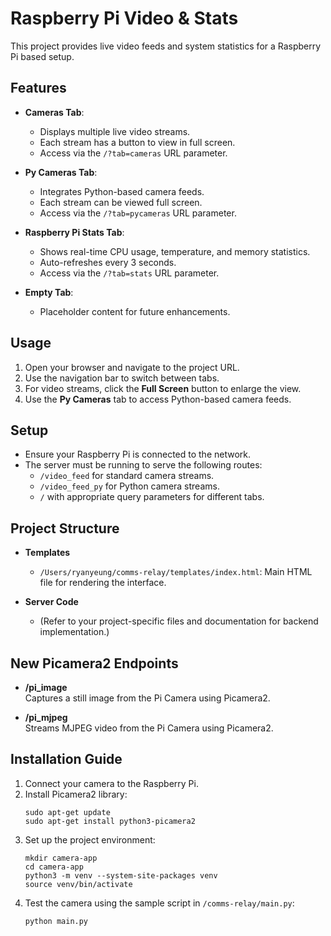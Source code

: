 # Raspberry Pi Video & Stats

This project provides live video feeds and system statistics for a Raspberry Pi based setup.

## Features

- **Cameras Tab**: 
  - Displays multiple live video streams.
  - Each stream has a button to view in full screen.
  - Access via the `/?tab=cameras` URL parameter.

- **Py Cameras Tab**:  
  - Integrates Python-based camera feeds.
  - Each stream can be viewed full screen.
  - Access via the `/?tab=pycameras` URL parameter.

- **Raspberry Pi Stats Tab**:  
  - Shows real-time CPU usage, temperature, and memory statistics.
  - Auto-refreshes every 3 seconds.
  - Access via the `/?tab=stats` URL parameter.

- **Empty Tab**:  
  - Placeholder content for future enhancements.

## Usage

1. Open your browser and navigate to the project URL.
2. Use the navigation bar to switch between tabs.
3. For video streams, click the **Full Screen** button to enlarge the view.
4. Use the **Py Cameras** tab to access Python-based camera feeds.

## Setup

- Ensure your Raspberry Pi is connected to the network.
- The server must be running to serve the following routes:
  - `/video_feed` for standard camera streams.
  - `/video_feed_py` for Python camera streams.
  - `/` with appropriate query parameters for different tabs.

## Project Structure

- **Templates**
  - `/Users/ryanyeung/comms-relay/templates/index.html`: Main HTML file for rendering the interface.

- **Server Code**
  - (Refer to your project-specific files and documentation for backend implementation.)

## New Picamera2 Endpoints

- **/pi_image**  
  Captures a still image from the Pi Camera using Picamera2.

- **/pi_mjpeg**  
  Streams MJPEG video from the Pi Camera using Picamera2.

## Installation Guide

1. Connect your camera to the Raspberry Pi.
2. Install Picamera2 library:
   ```
   sudo apt-get update
   sudo apt-get install python3-picamera2
   ```
3. Set up the project environment:
   ```
   mkdir camera-app
   cd camera-app
   python3 -m venv --system-site-packages venv
   source venv/bin/activate
   ```
4. Test the camera using the sample script in `/comms-relay/main.py`:
   ```
   python main.py
   ```

<!-- ...additional project setup information... -->
